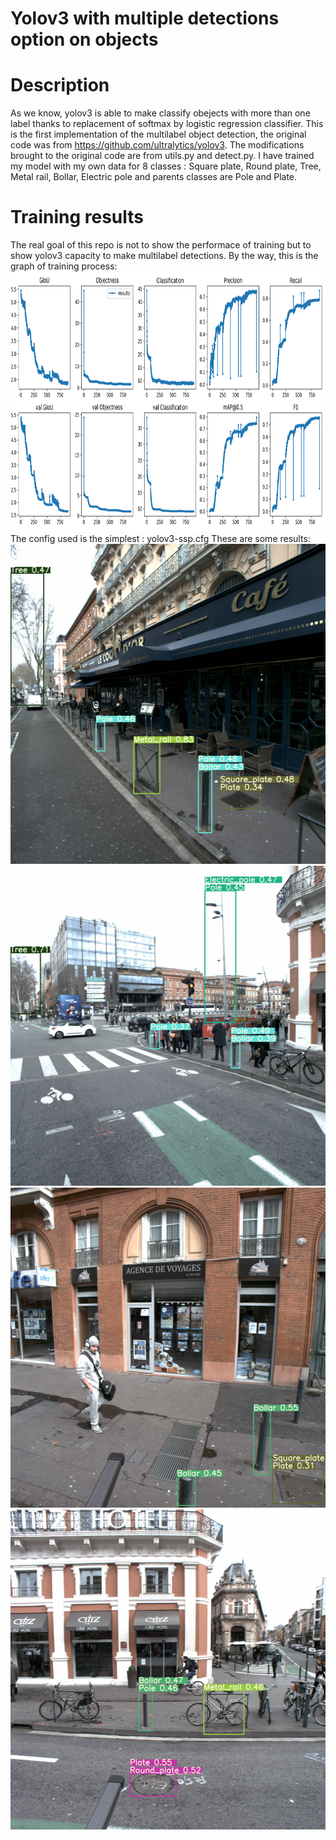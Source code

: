 # Yolov3 with multiple detections option on objects

# Description
As we know, yolov3 is able to make classify obejects with more than one label thanks to replacement of softmax by logistic regression classifier.
This is the first implementation of the multilabel object detection, the original code was from https://github.com/ultralytics/yolov3.
The modifications brought to the original code are from utils.py and detect.py.
I have trained my model with my own data for 8 classes : Square plate, Round plate, Tree, Metal rail, Bollar, Electric pole and parents classes are Pole and Plate.
# Training results
The real goal of this repo is not to show the performace of training but to show yolov3 capacity to make multilabel detections.
By the way, this is the graph of training process:
<img src="https://github.com/herybala/yolov3-multilabel-detections/blob/master/data/v2/results.png" height="416" width="1024">
The config used is the simplest : yolov3-ssp.cfg
These are some results:
<img src="https://github.com/herybala/yolov3-multilabel-detections/blob/master/output/det1.jpg" height="512" width="512">
<img src="https://github.com/herybala/yolov3-multilabel-detections/blob/master/output/det2.jpg" height="512" width="512">
<img src="https://github.com/herybala/yolov3-multilabel-detections/blob/master/output/det3.jpg" height="512" width="512">
<img src="https://github.com/herybala/yolov3-multilabel-detections/blob/master/output/det4.jpg" height="512" width="512">
